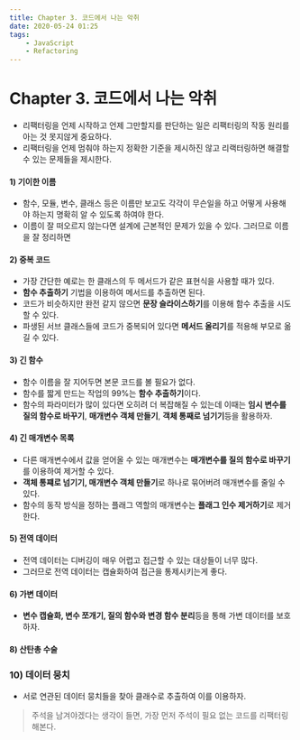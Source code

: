 ```yaml
---
title: Chapter 3. 코드에서 나는 악취
date: 2020-05-24 01:25
tags:
    - JavaScript
    - Refactoring
---
```


# Chapter 3. 코드에서 나는 악취
- 리팩터링을 언제 시작하고 언제 그만할지를 판단하는 일은 리팩터링의 작동 원리를 아는 것 못지않게 중요하다.
- 리팩터링을 언제 멈춰야 하는지 정확한 기준을 제시하진 않고 리랙터링하면 해결할 수 있는 문제들을 제시한다.

#### 1) 기이한 이름
- 함수, 모듈, 변수, 클래스 등은 이름만 보고도 각각이 무슨일을 하고 어떻게 사용해야 하는지 명확히 알 수 있도록 하여야 한다.
- 이름이 잘 떠오르지 않는다면 설계에 근본적인 문제가 있을 수 있다. 그러므로 이름을 잘 정리하면 
#### 2) 중복 코드
- 가장 간단한 예로는 한 클래스의 두 메서드가 같은 표현식을 사용할 때가 있다.
- **함수 추출하기** 기법을 이용하여 메서드를 추출하면 된다.
- 코드가 비슷하지만 완전 같지 않으면 **문장 슬라이스하기**를 이용해 함수 추출을 시도할 수 있다.
- 파생된 서브 클래스들에 코드가 중복되어 있다면 **메서드 올리기**를 적용해 부모로 옮길 수 있다.

#### 3) 긴 함수
- 함수 이름을 잘 지어두면 본문 코드를 볼 필요가 없다.
- 함수를 짧게 만드는 작업의 99%는 **함수 추출하기**이다.
- 함수의 파라미터가 많이 있다면 오히려 더 복잡해질 수 있는데 이때는 **임시 변수를 질의 함수로 바꾸기**, **매개변수 객체 만들기**, **객체 통째로 넘기기**등을 활용하자.

#### 4) 긴 매개변수 목록
- 다른 매개변수에서 값을 얻어올 수 있는 매개변수는 **매개변수를 질의 함수로 바꾸기**를 이용하여 제거할 수 있다.
- **객체 통쨰로 넘기기, 매개변수 객체 만들기**로 하나로 묶어버려 매개변수를 줄일 수 있다.
- 함수의 동작 방식을 정하는 플래그 역할의 매개변수는 **플래그 인수 제거하기**로 제거한다.

#### 5) 전역 데이터
- 전역 데이터는 디버깅이 매우 어렵고 접근할 수 있는 대상들이 너무 많다.
- 그러므로 전역 데이터는 캡슐화하여 접근을 통제시키는게 좋다.

#### 6) 가변 데이터
- **변수 캡슐화, 변수 쪼개기, 질의 함수와 변경 함수 분리**등을 통해 가변 데이터를 보호하자.

#### 8) 산탄총 수술

### 10) 데이터 뭉치
- 서로 연관된 데이터 뭉치들을 찾아 클래수로 추출하여 이를 이용하자.

> 주석을 남겨야겠다는 생각이 들면, 가장 먼저 주석이 필요 없는 코드를 리팩터링 해본다.